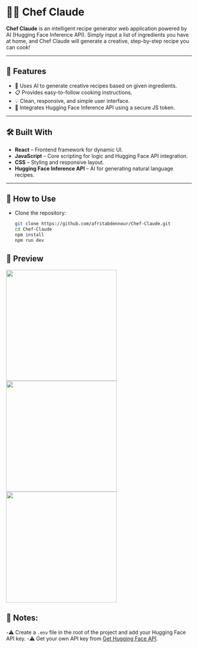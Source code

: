 # 👨‍🍳 Chef Claude

**Chef Claude** is an intelligent recipe generator web application powered by AI (Hugging Face Inference API). Simply input a list of ingredients you have at home, and Chef Claude will generate a creative, step-by-step recipe you can cook!

---

## 🌟 Features

- 🧠 Uses AI to generate creative recipes based on given ingredients.
- 📋 Provides easy-to-follow cooking instructions.
- 💡 Clean, responsive, and simple user interface.
- 🔐 Integrates Hugging Face Inference API using a secure JS token.

---

## 🛠️ Built With

- **React** – Frontend framework for dynamic UI.
- **JavaScript** – Core scripting for logic and Hugging Face API integration.
- **CSS** – Styling and responsive layout.
- **Hugging Face Inference API** – AI for generating natural language recipes.

---

## 🚀 How to Use

- Clone the repository:

   ```bash
   git clone https://github.com/afritabdennour/Chef-Claude.git
   cd Chef-Claude
   npm install
   npm run dev
   
## 📸 Preview

<img src="./src/assets/Screenshot (58).png" width="300" />
<br />
<img src="./src/assets/Screenshot (59).png" width="300" />
<br />
<img src="./src/assets/Screenshot (60).png" width="300" />

## 🚫 Notes:

-⚠️ Create a `.env` file in the root of the project and add your Hugging Face API key.
-⚠️ Get your own API key from [Get Hugging Face API](https://huggingface.co/settings/tokens).
